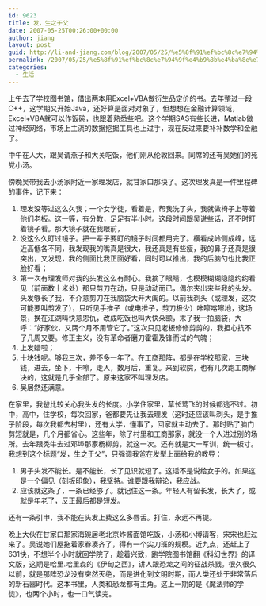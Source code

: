 ```yaml
---
id: 9623
title: 发，生之于父
date: 2007-05-25T00:26:00+00:00
author: jiang
layout: post
guid: http://li-and-jiang.com/blog/2007/05/25/%e5%8f%91%ef%bc%8c%e7%94%9f%e4%b9%8b%e4%ba%8e%e7%88%b6/
permalink: /2007/05/25/%e5%8f%91%ef%bc%8c%e7%94%9f%e4%b9%8b%e4%ba%8e%e7%88%b6/
categories:
  - 生活
---
```

上午去了学校图书馆，借出两本用Excel+VBA做衍生品定价的书。去年整过一段C++，这学期又开始Java，还好算是面对对象了，但想想在金融计算领域，Excel+VBA就可以作饭碗，也跟着熟悉些吧。这个学期SAS有些长进，Matlab做过神经网络，市场上主流的数据挖掘工具也上过手，现在反过来要补补数学和金融了。 

中午在人大，跟吴请燕子和大关吃饭，他们刚从伦敦回来。同席的还有吴她们的死党小汤。 

傍晚吴带我去小汤家附近一家理发店，就甘家口那块了。这次理发真是一件里程碑的事件，记下来： 

  1. 理发没等过这么久我；一个女学徒，看着是，帮我洗了头，我就做椅子上等着他们老板。这一等，有分教，足足有半小时。这段时间跟吴说些话，还不时盯着镜子看。那大镜子就在我眼前， 
  2. 没这么久盯过镜子。把一辈子要盯的镜子时间都用完了。横看成岭侧成峰，远近高低各不同，我发现我的嘴真是很大，我还真是有些瘦，我的鼻子还真是很突出，又发现，我的侧面比我正面好看，同时可以推出，我的后脑勺也比我正脸好看； 
  3. 第一次有理发师对我的头发这么有耐心。我摘了眼睛，也模模糊糊隐隐约约看见（前面数十米处）那只剪刀在动，只是动动而已，偶尔夹出来些我的头发。头发够长了我，不介意剪刀在我脑袋大开大阖的。以前我剃头（或理发，这次可能要叫剪发了），只听见手推子（或电推子，剪刀极少）咔嚓喀嚓地，这场景，换在江湖叫快意恩仇，改成吃饭也叫大快朵颐，末了我一拍脑袋，大呼：“好家伙，又两个月不用管它了。”这次只见老板修修剪剪的，我担心抗不了几周又要。修正主义，没有革命者磨刀霍霍及锋而试的气魄； 
  4. 上发蜡啦； 
  5. 十块钱呢。够我三次，差不多一年了。在工商那阵，都是在学校那家，三块钱，进去，坐下，卡嚓，走人，数月后，重复。来到软院，也有几次跑工商解决的，这就是几乎全部了。原来这家不叫理发店。 
  6. 吴居然还满意。

在家里，我爸比较关心我头发的长度。小学住家里，草长莺飞的时候都逃不过。初中，高中，住学校，每次回家，爸都要先让我去理发（这时还应该叫剃头，是手推子阶段，每次我都去村里），还有大学，懂事了，回家就主动去了。那时贴了脑门剪短就是，几个月都省心。这些年，除了村里和工商那家，就没一个人进过别的场所。去年跟秃牛去过邓埠那家杨柳剪，就这一次。还有就是大一军训，统一板寸。我想到这个标题“发，生之于父”，只强调我爸在发型上面给我的教导： 

  1. 男子头发不能长。是不能长，长了见识就短了。这话不是说给女子的。如果这是一个偏见（刻板印象），我坚持。谁要跟我辩论，我应战。 
  2. 应该就这条了，一条已经够了。就记住这一条。年轻人有留长发，长大了，或就是年老了，反正最后都是短发。

还有一条引申，我不能在头发上费这么多唇舌。打住，永远不再提。 

晚上大伙在甘家口那家海碗居老北京炸酱面馆吃饭，小汤和小博请客，宋宋也赶过来了。吴说她们屋拖着家眷凑齐了，得有一个尖刀班的规模。近九点，还赶上了631快，不想半个小时就回学院了，趁着兴致，跑学院图书馆翻《科幻世界》的译文版，这期是哈里.哈里森的《伊甸之西》，讲人跟恐龙之间的征战杀戮。很久很久以前，就是那阵恐龙没有突然灭绝，而是进化到文明时期，而人类还处于非常落后的新石器时代。这本书里，人类和恐龙都有主角。这上一期的是《魔法师的学徒》，也两个小时，也一口气读完。